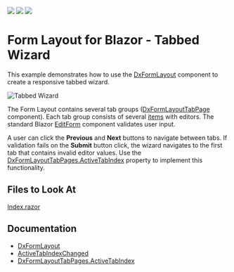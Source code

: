 <!-- default badges list -->
![](https://img.shields.io/endpoint?url=https://codecentral.devexpress.com/api/v1/VersionRange/500857088/22.1.2%2B)
[![](https://img.shields.io/badge/Open_in_DevExpress_Support_Center-FF7200?style=flat-square&logo=DevExpress&logoColor=white)](https://supportcenter.devexpress.com/ticket/details/T1094069)
[![](https://img.shields.io/badge/📖_How_to_use_DevExpress_Examples-e9f6fc?style=flat-square)](https://docs.devexpress.com/GeneralInformation/403183)
<!-- default badges end -->
# Form Layout for Blazor - Tabbed Wizard

This example demonstrates how to use the [DxFormLayout](https://docs.devexpress.com/Blazor/DevExpress.Blazor.DxFormLayout) component to create a responsive tabbed wizard. 

![Tabbed Wizard](https://user-images.githubusercontent.com/80813840/172582855-3ca4166d-8e82-4bba-9f08-6d875e198bfc.png)

The Form Layout contains several tab groups ([DxFormLayoutTabPage](https://docs.devexpress.com/Blazor/DevExpress.Blazor.DxFormLayoutTabPage) component). Each tab group consists of several [items](https://docs.devexpress.com/Blazor/DevExpress.Blazor.DxFormLayoutItem) with editors. The standard Blazor [EditForm](https://docs.microsoft.com/en-us/dotnet/api/microsoft.aspnetcore.components.forms.editform?view=aspnetcore-6.0) component validates user input. 

A user can click the **Previous** and **Next** buttons to navigate between tabs. If validation fails on the **Submit** button click, the wizard navigates to the first tab that contains invalid editor values. Use the [DxFormLayoutTabPages.ActiveTabIndex](https://docs.devexpress.com/Blazor/DevExpress.Blazor.DxFormLayoutTabPages.ActiveTabIndex) property to implement this functionality. 
    

## Files to Look At

[Index.razor](https://github.com/DevExpress-Examples/Form-Layout-for-Blazor-Tabbed-Wizard/blob/22.1.2%2B/CS/TabbedLayout/Pages/Index.razor)

## Documentation

* [DxFormLayout](https://docs.devexpress.com/Blazor/DevExpress.Blazor.DxFormLayout)
* [ActiveTabIndexChanged](https://docs.devexpress.com/Blazor/DevExpress.Blazor.DxFormLayoutTabPages.ActiveTabIndexChanged)
* [DxFormLayoutTabPages.ActiveTabIndex](https://docs.devexpress.com/Blazor/DevExpress.Blazor.DxFormLayoutTabPages.ActiveTabIndex)

